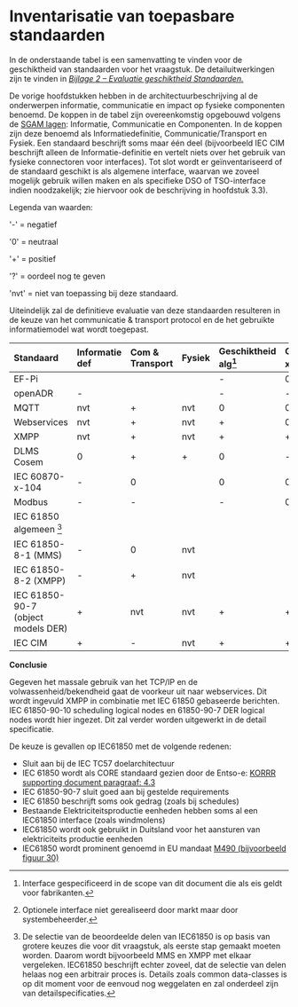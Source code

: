 # Inventarisatie van toepasbare standaarden


In de onderstaande tabel is een samenvatting te vinden voor de geschiktheid van standaarden voor het vraagstuk. De detailuitwerkingen zijn te vinden in [_Bijlage 2 – Evaluatie geschiktheid Standaarden._](https://netbeheernederland.gitbooks.io/interfacespecificatie-elektriciteit/content/bijlage_2__evaluatie_geschiktheid_standaarden.html)

De vorige hoofdstukken hebben in de architectuurbeschrijving al de onderwerpen informatie, communicatie en impact op fysieke componenten benoemd. De koppen in de tabel zijn overeenkomstig opgebouwd volgens de [SGAM lagen](http://ec.europa.eu/energy/sites/ener/files/documents/xpert_group1_reference_architecture.pdf): Informatie, Communicatie en Componenten. In de koppen zijn deze benoemd als Informatiedefinitie, Communicatie/Transport en Fysiek. Een standaard beschrijft soms maar één deel \(bijvoorbeeld IEC CIM beschrijft alleen de Informatie-definitie en vertelt niets over het gebruik van fysieke connectoren voor interfaces\). Tot slot wordt er geïnventariseerd of de standaard geschikt is als algemene interface, waarvan we zoveel mogelijk gebruik willen maken en als specifieke DSO of TSO-interface indien noodzakelijk; zie hiervoor ook de beschrijving in hoofdstuk 3.3).

Legenda van waarden: 

'-'   = negatief

'0'   = neutraal

'+'   = positief

'?'   = oordeel nog te geven

'nvt' = niet van toepassing bij deze standaard.

Uiteindelijk zal de definitieve evaluatie van deze standaarden resulteren in de keuze van het communicatie & transport protocol en de het gebruikte informatiemodel wat wordt toegepast.

| Standaard | Informatie def | Com & Transport  | Fysiek | Geschiktheid alg[^1] | Geschiktheid xSO [^2]|
| :---      | :---           | :---             | :---   | :---             | :---             |
| EF-Pi     |                |                  |        | -                | 0                |
| openADR   | -              |                  |        | -                | -                |
| MQTT      | nvt            | +                | nvt    | 0                | 0                |
| Webservices | nvt          | +                | nvt    | +                | 0                |
| XMPP      | nvt            | +                | nvt    | +                | + ?              |
| DLMS Cosem |       0       | +                | +      | 0                | -                |
| IEC 60870-x-104 |    -     | 0                |        | 0                | 0                |
| Modbus    |         -      | -                |        | -                | 0                |
| IEC 61850 algemeen [^3] |  |                  |        |                  |                  |
| IEC 61850-8-1 (MMS) | -    | 0                | nvt    |                  |                  |
| IEC 61850-8-2 (XMPP)| -    | +                | nvt    |                  |                  |
| IEC 61850-90-7 (object models DER)| + | nvt   | nvt    | +                | +                |
| IEC CIM   |       +        | -                | nvt    | +                | +                |


**Conclusie**

Gegeven het massale gebruik van het TCP/IP en de volwassenheid/bekendheid gaat de voorkeur uit naar webservices. Dit wordt ingevuld  XMPP in combinatie met IEC 61850 gebaseerde berichten. IEC 61850-90-10 scheduling logical nodes en 61850-90-7 DER logical nodes wordt hier ingezet. Dit zal verder worden uitgewerkt in de detail specificatie.

De keuze is gevallen op IEC61850 met de volgende redenen:
* Sluit aan bij de IEC TC57 doelarchitectuur
* IEC 61850 wordt als CORE standaard gezien door de Entso-e: [KORRR supporting document paragraaf: 4.3](https://docstore.entsoe.eu/Documents/Network%20codes%20documents/Implementation/sys/1.b.180227_KORRR_supporting_document.pdf) 
* IEC 61850-90-7 sluit goed aan bij gestelde requirements
* IEC 61850 beschrijft soms ook gedrag (zoals bij schedules)
* Bestaande Elektriciteitsproductie eenheden hebben soms al een IEC61850 interface (zoals windmolens)
* IEC61850 wordt ook gebruikt in Duitsland voor het aansturen van elektriciteits productie eenheden
* IEC61850 wordt prominent genoemd in EU mandaat [M490 (bijvoorbeeld figuur 30)](https://ec.europa.eu/energy/sites/ener/files/documents/xpert_group1_reference_architecture.pdf)

[^1]: Interface gespecificeerd in de scope van dit document die als eis geldt voor fabrikanten.


[^2]: Optionele interface niet gerealiseerd door markt maar door systembeheerder.


[^3]: De selectie van de beoordeelde delen van IEC61850 is op basis van grotere keuzes die voor dit vraagstuk, als eerste stap gemaakt moeten worden. Daarom wordt bijvoorbeeld MMS en XMPP  met elkaar vergeleken. IEC61850 beschrijft echter zoveel, dat de selectie van delen helaas nog een arbitrair proces is. Details zoals common data-classes is op dit moment voor de eenvoud nog weggelaten en zal onderdeel zijn van detailspecificaties. 
